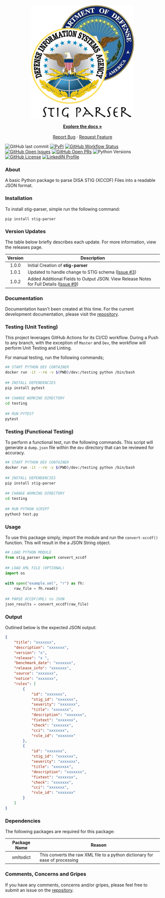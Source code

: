 <!-- PROJECT LOGO -->
<br />
<p align="center">
  <a href="https://github.com/pkeech/stig_parser">
    <img src="docs/images/STIG_Parser.png" alt="Logo" />
  </a>

  <p align="center">
    <a href="#"><strong>Explore the docs »</strong></a>
    <br />
    <br />
    <a href="https://github.com/pkeech/stig_parser/issues">Report Bug</a>
    ·
    <a href="https://github.com/pkeech/stig_parser/issues">Request Feature</a>
  </p>
</p>

<!-- PROJECT SHIELDS -->
![GitHub last commit][commit-shield]
[![PyPi][pypi-shield]][pypi-url]
[![GitHub Workflow Status][workflow-shield]][workflow-url]
[![GitHub Open Issues][issues-shield]][issues-url]
[![GitHub Open PRs][pr-shield]][pr-url]
![Python Versions][python-version-shield]
[![GitHub License][license-shield]][license-url]
[![LinkedIN Profile][linkedin-shield]][linkedin-url]

### About
A basic Python package to parse DISA STIG (XCCDF) Files into a readable JSON format.

### Installation
To install stig-parser, simple run the following command:

`pip install stig-parser`

### Version Updates
The table below briefly describes each update. For more information, view the releases page.

| Version | Description |
| :---: | --- | 
| 1.0.0 | Initial Creation of **stig-parser** |
| 1.0.1 | Updated to handle change to STIG schema ([Issue #3](https://github.com/pkeech/stig_parser/issues/3)) |
| 1.0.2 | Added Additional Fields to Output JSON. View Release Notes for Full Details ([Issue #9](https://github.com/pkeech/stig_parser/issues/9))|

### Documentation
Documentation hasn't been created at this time. For the current development documentation, please visit the [repository](https://github.com/pkeech/stig_parser).

### Testing (Unit Testing)
This project leverages GitHub Actions for its CI/CD workflow. During a Push to any branch, with the exception of `Master` and `Dev`, the workflow will perform Unit Testing and Linting.

For manual testing, run the following commands;

``` bash
## START PYTHON DEV CONTAINER
docker run -it --rm -v $(PWD)/dev:/testing python /bin/bash

## INSTALL DEPENDENCIES
pip install pytest

## CHANGE WORKING DIRECTORY
cd testing

## RUN PYTEST
pytest
```

### Testing (Functional Testing)
To perform a functional test, run the following commands. This script will generate a `dump.json` file within the `dev` directory that can be reviewed for accuracy.

``` bash
## START PYTHON DEV CONTAINER
docker run -it --rm -v $(PWD)/dev:/testing python /bin/bash

## INSTALL DEPENDENCIES
pip install stig-parser

## CHANGE WORKING DIRECTORY
cd testing

## RUN PYTHON SCRIPT
python3 test.py
```


### Usage
To use this package simply, import the module and run the `convert-xccdf()` function. This will result in the a JSON String object. 

``` python
## LOAD PYTHON MODULE
from stig_parser import convert_xccdf

## LOAD XML FILE (OPTIONAL)
import os

with open("example.xml", "r") as fh:
    raw_file = fh.read()

## PARSE XCCDF(XML) to JSON
json_results = convert_xccdf(raw_file)

```

### Output
Outlined below is the expected JSON output:

``` json
{
    "title": "xxxxxxx",
    "description": "xxxxxxx",
    "version": "x",
    "release": "x ",
    "benchmark_date": "xxxxxxx",
    "release_info": "xxxxxxx",
    "source": "xxxxxxx",
    "notice": "xxxxxxx",
    "rules": [
        {
            "id": "xxxxxxx",
            "stig_id": "xxxxxxx",
            "severity": "xxxxxxx",
            "title": "xxxxxxx",
            "description": "xxxxxxx",
            "fixtext": "xxxxxxx",
            "check": "xxxxxxx",
            "cci": "xxxxxxx",
            "rule_id": "xxxxxxx"
        },
        {
            "id": "xxxxxxx",
            "stig_id": "xxxxxxx",
            "severity": "xxxxxxx",
            "title": "xxxxxxx",
            "description": "xxxxxxx",
            "fixtext": "xxxxxxx",
            "check": "xxxxxxx",
            "cci": "xxxxxxx",
            "rule_id": "xxxxxxx"
        }
    ]
}
```


### Dependencies
The following packages are required for this package:

| Package Name | Reason |
| :---: | --- |
| xmltodict | This converts the raw XML file to a python dictionary for ease of processing |

### Comments, Concerns and Gripes
If you have any comments, concerns and/or gripes, please feel free to submit an issue on the [repository](https://github.com/pkeech/stig_parser).

<!-- MARKDOWN LINKS & IMAGES -->
[commit-shield]: https://img.shields.io/github/last-commit/pkeech/stig_parser?style=for-the-badge
[pypi-shield]: https://img.shields.io/pypi/v/stig-parser?style=for-the-badge
[pypi-url]: https://pypi.org/project/stig-parser/
[workflow-shield]: https://img.shields.io/github/workflow/status/pkeech/stig_parser/integration?style=for-the-badge
[workflow-url]: https://github.com/pkeech/stig_parser/actions
<!-- [workflow-test-shield]: https://img.shields.io/github/workflow/status/pkeech/stig_parser/integration-dev?label=BUILD%20%28DEV%29&style=for-the-badge -->
<!-- [workflow-test-url]: https://github.com/pkeech/stig_parser/actions -->
[issues-shield]: https://img.shields.io/github/issues/pkeech/stig_parser?style=for-the-badge
[issues-url]: https://github.com/pkeech/stig_parser/issues
[pr-shield]: https://img.shields.io/github/issues-pr/pkeech/stig_parser?style=for-the-badge
[pr-url]: https://github.com/pkeech/stig_parser/pulls
[python-version-shield]: https://img.shields.io/pypi/pyversions/stig-parser?style=for-the-badge
[license-shield]: https://img.shields.io/github/license/pkeech/stig_parser?style=for-the-badge
[license-url]: https://github.com/pkeech/stig_parser/blob/master/LICENSE
[linkedin-shield]: https://img.shields.io/badge/-LinkedIn-black.svg?style=for-the-badge&logo=linkedin&colorB=555
[linkedin-url]: https://www.linkedin.com/in/peter-keech-b88183a2/